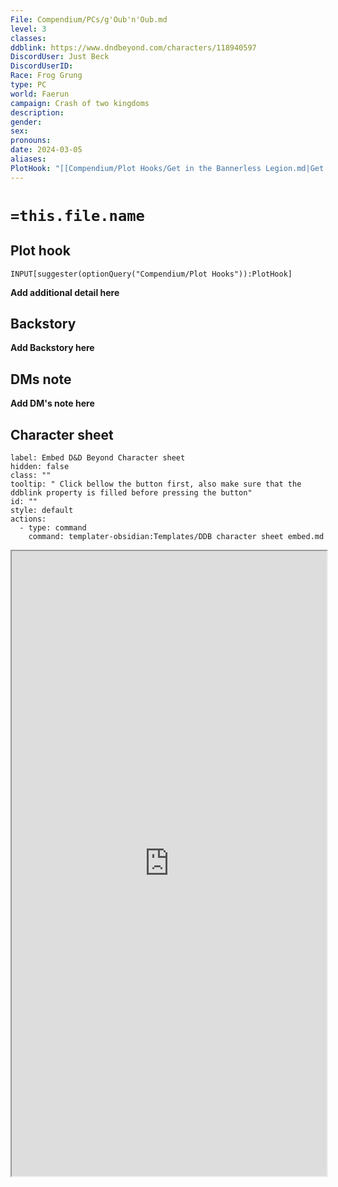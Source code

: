 ```yaml
---
File: Compendium/PCs/g'Oub'n'Oub.md
level: 3
classes: 
ddblink: https://www.dndbeyond.com/characters/118940597
DiscordUser: Just Beck
DiscordUserID: 
Race: Frog Grung
type: PC
world: Faerun
campaign: Crash of two kingdoms
description: 
gender: 
sex: 
pronouns: 
date: 2024-03-05
aliases: 
PlotHook: "[[Compendium/Plot Hooks/Get in the Bannerless Legion.md|Get in the Bannerless Legion]]"
---
```


# `=this.file.name`
## Plot hook
```meta-bind
INPUT[suggester(optionQuery("Compendium/Plot Hooks")):PlotHook]
```
**Add additional detail here**
## Backstory

**Add Backstory here**

## DMs note

**Add DM's note here**

## Character sheet

```meta-bind-button
label: Embed D&D Beyond Character sheet
hidden: false
class: ""
tooltip: " Click bellow the button first, also make sure that the ddblink property is filled before pressing the button"
id: ""
style: default
actions:
  - type: command
    command: templater-obsidian:Templates/DDB character sheet embed.md

```

<iframe src="https://www.dndbeyond.com/characters/118940597" style="width:100%; height:1000px;"></iframe>

